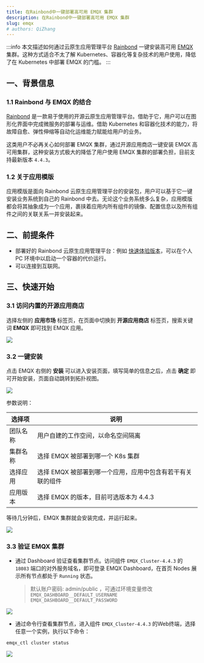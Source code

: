 ```yaml
---
title: 在Rainbond中一键部署高可用 EMQX 集群
description: 在Rainbond中一键部署高可用 EMQX 集群
slug: emqx
# authors: QiZhang
---
```


:::info
本文描述如何通过云原生应用管理平台 [Rainbond](https://www.rainbond.com/?channel=emqx) 一键安装高可用 [EMQX](https://www.emqx.com) 集群。这种方式适合不太了解 Kubernetes、容器化等复杂技术的用户使用，降低了在 Kubernetes 中部署 EMQX 的门槛。
:::

<!--truncate-->

## 一、背景信息

### 1.1 Rainbond 与 EMQX 的结合
[Rainbond](https://www.rainbond.com/?channel=emqx) 是一款易于使用的开源云原生应用管理平台。借助于它，用户可以在图形化界面中完成微服务的部署与运维。借助 Kubernetes 和容器化技术的能力，将故障自愈、弹性伸缩等自动化运维能力赋能给用户的业务。

这类用户不必再关心如何部署 EMQX 集群，通过开源应用商店一键安装 EMQX 高可用集群，这种安装方式极大的降低了用户使用 EMQX 集群的部署负担，目前支持最新版本 `4.4.3`。

### 1.2 关于应用模版

应用模版是面向 Rainbond 云原生应用管理平台的安装包，用户可以基于它一键安装业务系统到自己的 Rainbond 中去。无论这个业务系统多么复杂，应用模版都会将其抽象成为一个应用，裹挟着应用内所有组件的镜像、配置信息以及所有组件之间的关联关系一并安装起来。

## 二、前提条件

- 部署好的 Rainbond 云原生应用管理平台：例如 [快速体验版本](https://www.rainbond.com/docs/quick-start/quick-install/?channel=emqx)，可以在个人 PC 环境中以启动一个容器的代价运行。
- 可以连接到互联网。

## 三、快速开始

### 3.1 访问内置的开源应用商店

选择左侧的 **应用市场** 标签页，在页面中切换到 **开源应用商店** 标签页，搜索关键词 **EMQX** 即可找到 EMQX 应用。

![](https://static.goodrain.com/wechat/emqx/1.png)

### 3.2 一键安装

点击 EMQX 右侧的 **安装** 可以进入安装页面，填写简单的信息之后，点击 **确定** 即可开始安装，页面自动跳转到拓扑视图。



![](https://static.goodrain.com/wechat/emqx/2.png)

参数说明：

| 选择项   | 说明                                                      |
| -------- | --------------------------------------------------------- |
| 团队名称 | 用户自建的工作空间，以命名空间隔离                        |
| 集群名称 | 选择 EMQX 被部署到哪一个 K8s 集群                          |
| 选择应用 | 选择 EMQX 被部署到哪一个应用，应用中包含有若干有关联的组件 |
| 应用版本 | 选择 EMQX 的版本，目前可选版本为 4.4.3                     |

等待几分钟后，EMQX 集群就会安装完成，并运行起来。

![](https://static.goodrain.com/wechat/emqx/3.png)

### 3.3 验证 EMQX 集群

* 通过 Dashboard 验证查看集群节点。访问组件 `EMQX_Cluster-4.4.3` 的 `18083` 端口的对外服务域名，即可登录 EMQX Dashboard，在首页 Nodes 展示所有节点都处于 `Running` 状态。

  > 默认账户密码: admin/public ，可通过环境变量修改 `EMQX_DASHBOARD__DEFAULT_USERNAME` `EMQX_DASHBOARD__DEFAULT_PASSWORD`

![](https://static.goodrain.com/wechat/emqx/4.png)

* 通过命令行查看集群节点，进入组件 `EMQX_Cluster-4.4.3` 的Web终端，选择任意一个实例，执行以下命令：

```shell
emqx_ctl cluster status
```

![](https://static.goodrain.com/wechat/emqx/5.png)